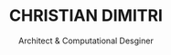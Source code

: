 ---
layout: home
hero:
  size: is-small
  color: is-primary
  image: https://images.adsttc.com/media/images/5bae/77bf/f197/cc3a/7d00/0056/newsletter/6.jpg?1538160565

title: CHRISTIAN DIMITRI
subtitle: Architect & Computational Desginer
categories:
 - title: Architecture
   url: architecture
 - title: Design
   url: design
 - title: Codes
   url: codes
intro: Lorem ipsum dolor sit amet, consectetur adipiscing elit. Proin ornare                 magna eros, eu pellentesque tortor
       vestibulum ut. Maecenas non massa sem. Etiam finibus odio quis feugiat facilisis.
skills: 
 - title: Architecture & Urban Design
   subtitle: From Conceptual to Design Development
   url: https://bulma.io/images/placeholders/1280x960.pngarchitectural design
   text: This is Lorem ipsum dolor sit amet, consectetur adipiscing elit. Proin ornare magna        eros, eu pellentesque tortor vestibulum ut. Maecenas non massa sem. Etiam          finibus odio quis feugiat facilisis.
 - title: Parametric Design in Architecture
   subtitle: Integration of Computational Tools in Construction
   url: https://bulma.io/images/placeholders/1280x960.pngarchitectural design
   text: And Lorem ipsum dolor sit amet, consectetur adipiscing elit. Proin ornare magna        eros, eu pellentesque tortor vestibulum ut. Maecenas non massa sem. Etiam          finibus odio quis feugiat facilisis.
add-skills:
 - title: Programming & Algorithm Development
   subtitle: Design and Optimization workflows
   url: https://bulma.io/images/placeholders/1280x960.pngarchitectural design
   text: For Lorem ipsum dolor sit amet, consectetur adipiscing elit. Proin ornare magna        eros, eu pellentesque tortor vestibulum ut. Maecenas non massa sem. Etiam          finibus odio quis feugiat facilisis.
 - title: Computational Design & Digital Fabrication
   subtitle: Form-Finding Processes
   url: https://bulma.io/images/placeholders/1280x960.pngarchitectural design
   text: This Lorem ipsum dolor sit amet, consectetur adipiscing elit. Proin ornare magna        eros, eu pellentesque tortor vestibulum ut. Maecenas non massa sem. Etiam          finibus odio quis feugiat facilisis.
interests: 
 - title: Music & Euclidian Rythm
   subtitle: Electronic & Music in General
   url: https://bulma.io/images/placeholders/1280x960.pngarchitectural design
   text: Eu pellentesque tortor vestibulum ut. Maecenas non massa sem. Etiam          finibus odio quis feugiat facilisis. This is Lorem ipsum dolor sit amet, consectetur adipiscing elit. Proin ornare magna        eros.
 - title: Technology & Art
   subtitle: Technology & Art
   url: https://bulma.io/images/placeholders/1280x960.pngarchitectural design
   text: Eu pellentesque tortor vestibulum ut. Maecenas non massa sem. Etiam          finibus odio quis feugiat facilisis. This is Lorem ipsum dolor sit amet, consectetur adipiscing elit. Proin ornare magna        eros.
add-interests:
 - title: Animals & Nature
   subtitle: Animals & Nature
   url: https://bulma.io/images/placeholders/1280x960.pngarchitectural design
   text: Eu pellentesque tortor vestibulum ut. Maecenas non massa sem. Etiam          finibus odio quis feugiat facilisis. This is Lorem ipsum dolor sit amet, consectetur adipiscing elit. Proin ornare magna        eros.
 - title: Travelling & Discovering
   subtitle: Travelling & Discovering
   url: https://bulma.io/images/placeholders/1280x960.pngarchitectural design
   text: Eu pellentesque tortor vestibulum ut. Maecenas non massa sem. Etiam          finibus odio quis feugiat facilisis. This is Lorem ipsum dolor sit amet, consectetur adipiscing elit. Proin ornare magna        eros.
links-text: Lorem ipsum dolor sit amet, consectetur adipiscing elit. Proin ornare magna eros, eu pellentesque tortor
        vestibulum ut. Maecenas non massa sem. Etiam finibus odio quis feugiat facilisis.
buttons:
 - title: About Me
 - title: My Blog
---